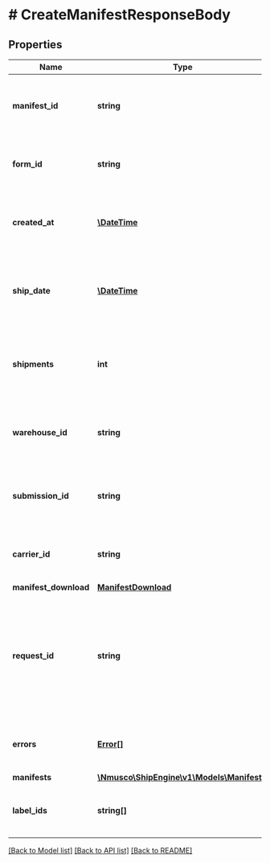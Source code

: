 # # CreateManifestResponseBody

## Properties

Name | Type | Description | Notes
------------ | ------------- | ------------- | -------------
**manifest_id** | **string** | A string that uniquely identifies the manifest |
**form_id** | **string** | A string that uniquely identifies the form |
**created_at** | [**\DateTime**](\DateTime.md) | The date-time that the manifest was created |
**ship_date** | [**\DateTime**](\DateTime.md) | The date-time that the manifests shipments will be picked up |
**shipments** | **int** | The number of shipments that are included in this manifest | [readonly]
**warehouse_id** | **string** | A string that uniquely identifies the warehouse |
**submission_id** | **string** | A string that uniquely identifies the submission |
**carrier_id** | **string** | A string that uniquely identifies the carrier |
**manifest_download** | [**ManifestDownload**](ManifestDownload.md) |  |
**request_id** | **string** | A UUID that uniquely identifies the request id. This can be given to the support team to help debug non-trivial issues that may occur |
**errors** | [**Error[]**](Error.md) | The errors associated with the failed API call | [readonly]
**manifests** | [**\Nmusco\ShipEngine\v1\Models\Manifest[]**](Manifest.md) |  | [optional]
**label_ids** | **string[]** | An array of the label ids used in this manifest. | [optional] [readonly]

[[Back to Model list]](../../README.md#models) [[Back to API list]](../../README.md#endpoints) [[Back to README]](../../README.md)
